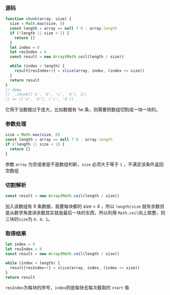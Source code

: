 ### 源码

```js
function chunk(array, size) {
  size = Math.max(size, 0)
  const length = array == null ? 0 : array.length
  if (!length || size < 1) {
    return []
  }
  let index = 0
  let resIndex = 0
  const result = new Array(Math.ceil(length / size))

  while (index < length) {
    result[resIndex++] = slice(array, index, (index += size))
  }
  return result
}
// demo
// _.chunk(['a', 'b', 'c', 'd'], 2);
// => [['a', 'b'], ['c', 'd']]
```

它用于当数据过于庞大，比如数据有 1w 条，则需要把数组切割成一块一块的。

### 参数处理

```js
size = Math.max(size, 0)
const length = array == null ? 0 : array.length
if (!length || size < 1) {
  return []
}
```

参数 `array` 为空或者是不是数组判断，`size` 必须大于等于 `1` ，不满足该条件返回空数组

### 切割解析

```js
const result = new Array(Math.ceil(length / size))
```

加入该数组有 9 条数据，我要每块都的 size = 4 ，所以 `length/size` 就有余数但是从数学角度讲余数其实就是最后一块的东西，所以利用 `Math.ceil`向上取整，则三块的`size`为 `4，4，1`。

### 取得结果

```js
let index = 0
let resIndex = 0
const result = new Array(Math.ceil(length / size))

while (index < length) {
  result[resIndex++] = slice(array, index, (index += size))
}
return result
```

`resIndex`为每块的序号，`index`则是每快去每次截取的 `start` 值
